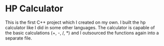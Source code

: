 # HP Calculator

This is the first C++ project which I created on my own.
I built the hp calculator like I did in some other languages.
The calculator is capable of the basic calculations (+, -, /, *) and 
I outsourced the functions again into a separate file.
